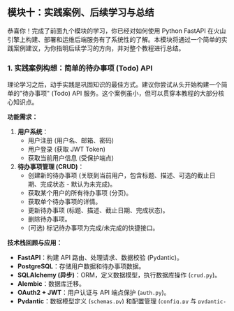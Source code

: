 ## 模块十：实践案例、后续学习与总结

恭喜你！完成了前面九个模块的学习，你已经对如何使用 Python FastAPI 在火山引擎上构建、部署和运维后端服务有了系统性的了解。本模块将通过一个简单的实践案例建议，为你指明后续学习的方向，并对整个教程进行总结。

### 1. 实践案例构想：简单的待办事项 (Todo) API

理论学习之后，动手实践是巩固知识的最佳方式。建议你尝试从头开始构建一个简单的"待办事项" (Todo) API 服务。这个案例虽小，但可以贯穿本教程的大部分核心知识点。

**功能需求：**

1.  **用户系统**：
    *   用户注册 (用户名、邮箱、密码)
    *   用户登录 (获取 JWT Token)
    *   获取当前用户信息 (受保护端点)
2.  **待办事项管理 (CRUD)**：
    *   创建新的待办事项 (关联到当前用户，包含标题、描述、可选的截止日期、完成状态 - 默认为未完成)。
    *   获取某个用户的所有待办事项 (分页)。
    *   获取单个待办事项的详情。
    *   更新待办事项 (标题、描述、截止日期、完成状态)。
    *   删除待办事项。
    *   (可选) 标记待办事项为完成/未完成的快捷接口。

**技术栈回顾与应用：**

*   **FastAPI**：构建 API 路由、处理请求、数据校验 (Pydantic)。
*   **PostgreSQL**：存储用户数据和待办事项数据。
*   **SQLAlchemy (异步)**：ORM，定义数据模型，执行数据库操作 (`crud.py`)。
*   **Alembic**：数据库迁移。
*   **OAuth2 + JWT**：用户认证与 API 端点保护 (`auth.py`)。
*   **Pydantic**：数据模型定义 (`schemas.py`) 和配置管理 (`config.py` 与 `pydantic-settings`)。
*   **Gunicorn + Uvicorn**：作为 ASGI 服务器运行应用。
*   **Nginx**：反向代理，配置 HTTPS。
*   **Systemd**：管理 Gunicorn 进程。
*   **火山引擎 ECS**：部署服务器。
*   **(可选) 火山引擎 RDS for PostgreSQL**：替代自建 PostgreSQL。

**开发步骤建议：**

1.  **项目初始化**：创建项目结构，设置虚拟环境，安装基础依赖。
2.  **配置先行**：设置 `config.py`，管理数据库连接、JWT 密钥等。
3.  **数据库设计**：在 `models.py` 中定义 `User` 和 `TodoItem` 模型。
4.  **Pydantic Schema**：在 `schemas.py` 中为用户和待办事项定义各种 Pydantic 模型。
5.  **数据库连接与会话**：设置 `database.py`。
6.  **Alembic 初始化与迁移**：生成并应用初始的数据库迁移。
7.  **核心 CRUD 操作**：在 `crud.py` 中实现用户和待办事项的 CRUD 函数。
8.  **认证逻辑**：在 `auth.py` 中实现密码哈希、JWT 生成与验证、用户获取依赖项。
9.  **API 路由**：
    *   创建用户相关的路由 (注册、登录 `/token`、获取自己信息 `/users/me/`)。
    *   创建待办事项相关的路由 (创建、读取列表、读取单个、更新、删除)，确保这些路由受认证保护，并且用户只能操作自己的待办事项。
10. **测试**：使用 FastAPI 自动生成的交互式文档 (Swagger UI) 测试所有 API 端点。
11. **部署**：按照模块七的步骤，将你的 Todo API 部署到火山引擎 ECS 上，配置 Nginx 和 Systemd。
12. **(进阶)** 尝试加入一些模块八中提到的优化点，例如为"获取用户所有待办事项"接口添加简单的内存缓存。

完成这个实践案例，你将对整个后端开发和部署流程有更深刻的理解。

### 2. 后续学习与探索方向

后端开发是一个广阔且不断发展的领域。掌握了 FastAPI 和基础部署后，你可以向以下方向继续深入学习：

*   **深入 FastAPI**：
    *   更高级的依赖注入用法。
    *   WebSocket 实现实时通信。
    *   自定义响应、流式响应、文件上传下载。
    *   FastAPI 的测试工具 (`TestClient`)。
    *   插件和扩展生态。
*   **Python 异步编程**：
    *   深入理解 `asyncio` 库。
    *   异步上下文管理器、异步迭代器。
    *   使用 `aiohttp` 进行异步 HTTP 客户端请求。
*   **数据库进阶 (PostgreSQL)**：
    *   高级 SQL 查询 (窗口函数、CTE)。
    *   索引优化、查询性能分析 (`EXPLAIN`)。
    *   事务隔离级别。
    *   PostgreSQL 的 JSONB、全文搜索、PostGIS 等特性。
*   **任务队列与消息中间件**：
    *   学习 Celery 及其与 FastAPI 的集成。
    *   了解 RabbitMQ, Kafka 等消息队列的原理和使用场景。
*   **容器化技术**：
    *   学习 Docker，将你的 FastAPI 应用容器化。
    *   学习 Docker Compose 管理多容器应用 (如 FastAPI + PostgreSQL + Redis)。
    *   (更进一步) 了解 Kubernetes (K8s) 的基本概念和优势，以及火山引擎的托管 K8s 服务。
*   **CI/CD (持续集成/持续部署)**：
    *   学习使用 GitLab CI/CD, GitHub Actions, Jenkins 等工具自动化测试和部署流程。
*   **监控与告警系统**：
    *   学习 Prometheus + Grafana 搭建自定义监控系统。
    *   了解 Elastic Stack (ELK/EFK) 进行日志收集和分析。
*   **云原生架构与设计模式**：
    *   深入理解微服务架构、Serverless 架构。
    *   学习分布式系统设计原则、CAP 理论、最终一致性等。
    *   了解服务网格 (如 Istio, Linkerd)。
*   **安全性进阶**：
    *   更深入的 Web 安全知识 (OWASP Top 10 详解)。
    *   API 安全最佳实践 (如 API Gateway 的使用)。
    *   数据加密、密钥管理。
*   **特定领域知识**：
    *   根据你的移动应用类型，可能需要学习特定领域的后端知识，如实时通信 (WebSockets, MQTT)、地理位置服务、推荐系统、支付集成等。
*   **关注火山引擎生态**：
    *   持续关注火山引擎推出的新服务和功能，思考如何将其应用到你的项目中以提升效率、降低成本或增强功能。

### 3. 教程总结与个人成长建议

本教程旨在为你——一位希望使用 Python FastAPI 在火山引擎上构建移动应用后端的个人开发者——提供一个全面、实用且循序渐进的学习路径。我们从后端基础概念开始，逐步深入到 FastAPI 开发、数据库集成、API 安全、生产环境部署、性能优化，以及更长远的架构思考。

**核心回顾：**

*   **选择了高效的技术栈**：Python + FastAPI + PostgreSQL，兼顾开发效率与性能。
*   **强调了异步编程**：充分发挥 FastAPI 的优势。
*   **关注了实际部署**：提供了在火山引擎 ECS 上的详细部署步骤。
*   **考虑了个人开发者的痛点**：如成本控制、开发效率、易维护性。
*   **提供了进阶方向**：为你的持续学习指明了道路。

**给个人开发者的建议：**

1.  **动手实践是王道**：理论学得再多，不如亲手写一个项目。从简单的开始，逐步增加复杂性。
2.  **持续学习，保持好奇**：技术发展日新月异，保持学习的热情和对新技术的好奇心非常重要。
3.  **构建解决实际问题的项目**：为自己或他人开发一个能解决实际需求的应用，这是驱动学习和提升技能的最佳动力。
4.  **参与社区，积极提问**：遇到问题时，不要害怕提问。Stack Overflow、FastAPI 官方文档的 GitHub Issues、相关的论坛和社群都是获取帮助的好地方。
5.  **记录与分享**：写博客、做笔记、分享你的学习心得和项目经验，这不仅能帮助他人，也能加深自己的理解。
6.  **不要追求完美，快速迭代**：尤其是个人项目，快速上线并根据用户反馈进行迭代，比一开始就追求尽善尽美更重要。
7.  **关注基础**：无论上层框架如何变化，计算机网络、操作系统、数据库原理等基础知识都是长久有用的。
8.  **平衡技术与产品**：作为个人开发者，你可能既是开发者也是产品经理。在技术选型和功能实现时，始终从用户需求和产品价值出发。

希望这个教程能为你打开后端开发的大门，并帮助你在火山引擎上成功构建你的应用。后端开发的世界充满挑战，也充满乐趣。祝你在未来的开发旅程中不断进步，创造出优秀的产品！

---

[返回大纲](#outline) 